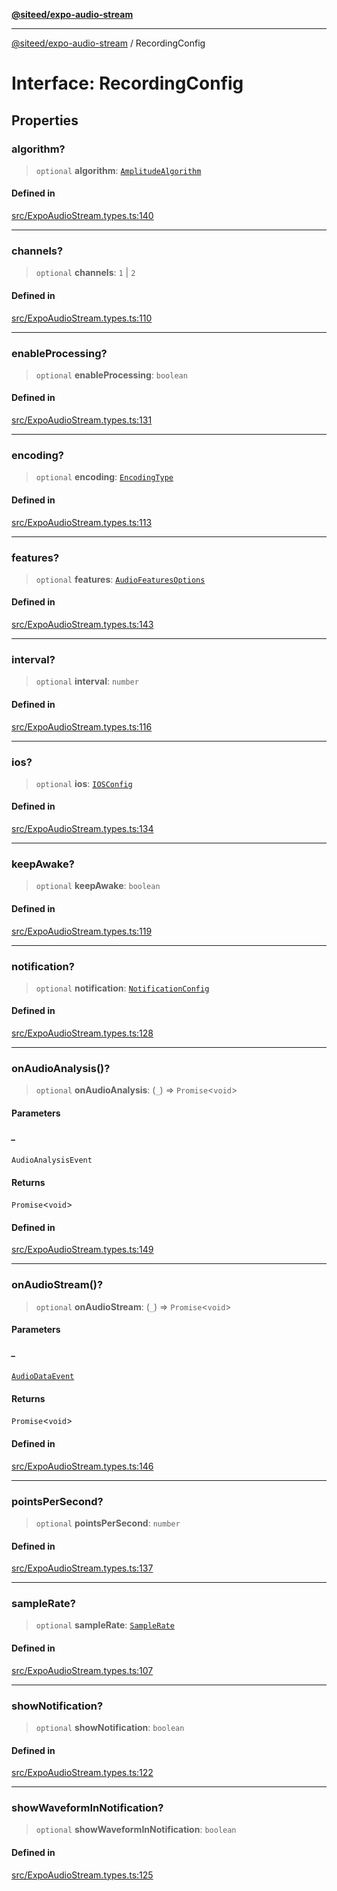 [**@siteed/expo-audio-stream**](../README.md)

***

[@siteed/expo-audio-stream](../README.md) / RecordingConfig

# Interface: RecordingConfig

## Properties

### algorithm?

> `optional` **algorithm**: [`AmplitudeAlgorithm`](../type-aliases/AmplitudeAlgorithm.md)

#### Defined in

[src/ExpoAudioStream.types.ts:140](https://github.com/deeeed/expo-audio-stream/blob/71a0885b08cf9587c875aadb11f6a65ac1fc6af9/packages/expo-audio-stream/src/ExpoAudioStream.types.ts#L140)

***

### channels?

> `optional` **channels**: `1` \| `2`

#### Defined in

[src/ExpoAudioStream.types.ts:110](https://github.com/deeeed/expo-audio-stream/blob/71a0885b08cf9587c875aadb11f6a65ac1fc6af9/packages/expo-audio-stream/src/ExpoAudioStream.types.ts#L110)

***

### enableProcessing?

> `optional` **enableProcessing**: `boolean`

#### Defined in

[src/ExpoAudioStream.types.ts:131](https://github.com/deeeed/expo-audio-stream/blob/71a0885b08cf9587c875aadb11f6a65ac1fc6af9/packages/expo-audio-stream/src/ExpoAudioStream.types.ts#L131)

***

### encoding?

> `optional` **encoding**: [`EncodingType`](../type-aliases/EncodingType.md)

#### Defined in

[src/ExpoAudioStream.types.ts:113](https://github.com/deeeed/expo-audio-stream/blob/71a0885b08cf9587c875aadb11f6a65ac1fc6af9/packages/expo-audio-stream/src/ExpoAudioStream.types.ts#L113)

***

### features?

> `optional` **features**: [`AudioFeaturesOptions`](AudioFeaturesOptions.md)

#### Defined in

[src/ExpoAudioStream.types.ts:143](https://github.com/deeeed/expo-audio-stream/blob/71a0885b08cf9587c875aadb11f6a65ac1fc6af9/packages/expo-audio-stream/src/ExpoAudioStream.types.ts#L143)

***

### interval?

> `optional` **interval**: `number`

#### Defined in

[src/ExpoAudioStream.types.ts:116](https://github.com/deeeed/expo-audio-stream/blob/71a0885b08cf9587c875aadb11f6a65ac1fc6af9/packages/expo-audio-stream/src/ExpoAudioStream.types.ts#L116)

***

### ios?

> `optional` **ios**: [`IOSConfig`](IOSConfig.md)

#### Defined in

[src/ExpoAudioStream.types.ts:134](https://github.com/deeeed/expo-audio-stream/blob/71a0885b08cf9587c875aadb11f6a65ac1fc6af9/packages/expo-audio-stream/src/ExpoAudioStream.types.ts#L134)

***

### keepAwake?

> `optional` **keepAwake**: `boolean`

#### Defined in

[src/ExpoAudioStream.types.ts:119](https://github.com/deeeed/expo-audio-stream/blob/71a0885b08cf9587c875aadb11f6a65ac1fc6af9/packages/expo-audio-stream/src/ExpoAudioStream.types.ts#L119)

***

### notification?

> `optional` **notification**: [`NotificationConfig`](NotificationConfig.md)

#### Defined in

[src/ExpoAudioStream.types.ts:128](https://github.com/deeeed/expo-audio-stream/blob/71a0885b08cf9587c875aadb11f6a65ac1fc6af9/packages/expo-audio-stream/src/ExpoAudioStream.types.ts#L128)

***

### onAudioAnalysis()?

> `optional` **onAudioAnalysis**: (`_`) => `Promise`\<`void`\>

#### Parameters

##### \_

`AudioAnalysisEvent`

#### Returns

`Promise`\<`void`\>

#### Defined in

[src/ExpoAudioStream.types.ts:149](https://github.com/deeeed/expo-audio-stream/blob/71a0885b08cf9587c875aadb11f6a65ac1fc6af9/packages/expo-audio-stream/src/ExpoAudioStream.types.ts#L149)

***

### onAudioStream()?

> `optional` **onAudioStream**: (`_`) => `Promise`\<`void`\>

#### Parameters

##### \_

[`AudioDataEvent`](AudioDataEvent.md)

#### Returns

`Promise`\<`void`\>

#### Defined in

[src/ExpoAudioStream.types.ts:146](https://github.com/deeeed/expo-audio-stream/blob/71a0885b08cf9587c875aadb11f6a65ac1fc6af9/packages/expo-audio-stream/src/ExpoAudioStream.types.ts#L146)

***

### pointsPerSecond?

> `optional` **pointsPerSecond**: `number`

#### Defined in

[src/ExpoAudioStream.types.ts:137](https://github.com/deeeed/expo-audio-stream/blob/71a0885b08cf9587c875aadb11f6a65ac1fc6af9/packages/expo-audio-stream/src/ExpoAudioStream.types.ts#L137)

***

### sampleRate?

> `optional` **sampleRate**: [`SampleRate`](../type-aliases/SampleRate.md)

#### Defined in

[src/ExpoAudioStream.types.ts:107](https://github.com/deeeed/expo-audio-stream/blob/71a0885b08cf9587c875aadb11f6a65ac1fc6af9/packages/expo-audio-stream/src/ExpoAudioStream.types.ts#L107)

***

### showNotification?

> `optional` **showNotification**: `boolean`

#### Defined in

[src/ExpoAudioStream.types.ts:122](https://github.com/deeeed/expo-audio-stream/blob/71a0885b08cf9587c875aadb11f6a65ac1fc6af9/packages/expo-audio-stream/src/ExpoAudioStream.types.ts#L122)

***

### showWaveformInNotification?

> `optional` **showWaveformInNotification**: `boolean`

#### Defined in

[src/ExpoAudioStream.types.ts:125](https://github.com/deeeed/expo-audio-stream/blob/71a0885b08cf9587c875aadb11f6a65ac1fc6af9/packages/expo-audio-stream/src/ExpoAudioStream.types.ts#L125)

